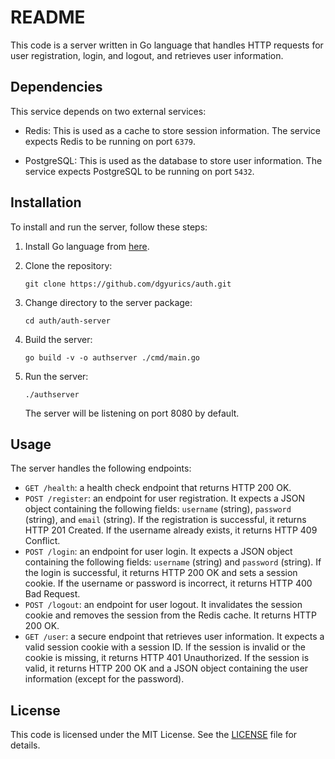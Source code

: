 # README

This code is a server written in Go language that handles HTTP requests for user registration, login, and logout, and retrieves user information. 

## Dependencies

This service depends on two external services:

- Redis: This is used as a cache to store session information. The service expects Redis to be running on port `6379`.

- PostgreSQL: This is used as the database to store user information. The service expects PostgreSQL to be running on port `5432`.

## Installation

To install and run the server, follow these steps:

1. Install Go language from [here](https://golang.org/dl/).

2. Clone the repository:

   ```
   git clone https://github.com/dgyurics/auth.git
   ```

3. Change directory to the server package:

   ```
   cd auth/auth-server
   ```

4. Build the server:

   ```
   go build -v -o authserver ./cmd/main.go
   ```

5. Run the server:

   ```
   ./authserver
   ```

   The server will be listening on port 8080 by default.

## Usage

The server handles the following endpoints:

- `GET /health`: a health check endpoint that returns HTTP 200 OK.
- `POST /register`: an endpoint for user registration. It expects a JSON object containing the following fields: `username` (string), `password` (string), and `email` (string). If the registration is successful, it returns HTTP 201 Created. If the username already exists, it returns HTTP 409 Conflict.
- `POST /login`: an endpoint for user login. It expects a JSON object containing the following fields: `username` (string) and `password` (string). If the login is successful, it returns HTTP 200 OK and sets a session cookie. If the username or password is incorrect, it returns HTTP 400 Bad Request.
- `POST /logout`: an endpoint for user logout. It invalidates the session cookie and removes the session from the Redis cache. It returns HTTP 200 OK.
- `GET /user`: a secure endpoint that retrieves user information. It expects a valid session cookie with a session ID. If the session is invalid or the cookie is missing, it returns HTTP 401 Unauthorized. If the session is valid, it returns HTTP 200 OK and a JSON object containing the user information (except for the password).

## License

This code is licensed under the MIT License. See the [LICENSE](https://github.com/dgyurics/auth/blob/master/LICENSE) file for details.
